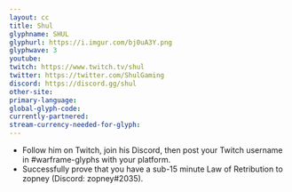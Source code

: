 ```yaml
---
layout: cc
title: Shul
glyphname: SHUL
glyphurl: https://i.imgur.com/bj0uA3Y.png
glyphwave: 3
youtube: 
twitch: https://www.twitch.tv/shul
twitter: https://twitter.com/ShulGaming
discord: https://discord.gg/shul
other-site: 
primary-language: 
global-glyph-code: 
currently-partnered: 
stream-currency-needed-for-glyph: 
---
```

* Follow him on Twitch, join his Discord, then post your Twitch username in #warframe-glyphs with your platform.
* Successfully prove that you have a sub-15 minute Law of Retribution to zopney (Discord: zopney#2035).
